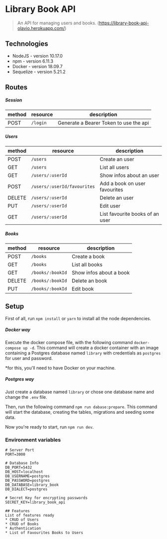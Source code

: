 # Library Book API
> An API for managing users and books. (https://library-book-api-olavio.herokuapp.com/)

## Technologies
* NodeJS - version 10.17.0
* npm - version 6.11.3
* Docker - version 18.09.7
* Sequelize - version 5.21.2

## Routes

##### Session

| method | resource | description                            |
|--------|----------|----------------------------------------|
| POST   | `/login` | Generate a Bearer Token to use the api |

##### Users

| method | resource | description                     |
|--------|----------|---------------------------------|
| POST   | `/users` | Create an user                  |
| GET    | `/users` | List all users                  |
| GET    | `/users/:userId` | Show infos about an user        |
| POST   | `/users/:userId/favourites` | Add a book on user favourites   |
| DELETE | `/users/:userId` | Delete an user                  |
| PUT    | `/users/:userId` | Edit user                       |
| GET    | `/users/:userId` | List favourite books of an user |

##### Books

| method | resource | description                     |
|--------|----------|---------------------------------|
| POST   | `/books` | Create a book                  |
| GET    | `/books` | List all books                  |
| GET    | `/books/:bookId` | Show infos about a book        |
| DELETE | `/books/:bookId` | Delete an book                  |
| PUT    | `/books/:bookId` | Edit book                       |

## Setup

First of all, run `npm install` or `yarn` to install all the node dependencies.

##### Docker way
Execute the docker compose file, with the following command `docker-compose up -d`. This command will create a docker container with an image containing a Postgres database named `library` with credentials as `postgres` for user and password.

*for this, you'll need to have Docker on your machine.

##### Postgres way
Just create a database named `library` or chose one database name and change the `.env` file.

Then, run the following command `npm run dabase:prepare`. This command will start the database, creating the tables, migrations and seeding some data.

Now you're ready to start, run `npm run dev`.

### Environment variables

```text
# Server Port
PORT=3000

# Database Info
DB_PORT=5432
DB_HOST=localhost
DB_USERNAME=postgres
DB_PASSWORD=postgres
DB_DATABASE=library_book
DB_DIALECT=postgres

# Secret Key for encrypting passwords
SECRET_KEY=library_book_api

## Features
List of features ready
* CRUD of Users
* CRUD of Books
* Authentication
* List of Favourites Books to Users

